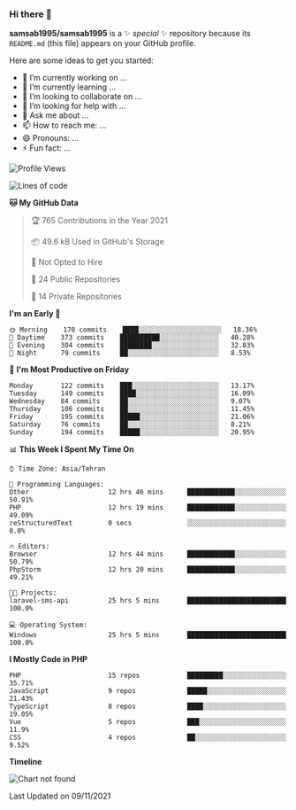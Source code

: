 ### Hi there 👋

**samsab1995/samsab1995** is a ✨ _special_ ✨ repository because its `README.md` (this file) appears on your GitHub profile.

Here are some ideas to get you started:

- 🔭 I’m currently working on ...
- 🌱 I’m currently learning ...
- 👯 I’m looking to collaborate on ...
- 🤔 I’m looking for help with ...
- 💬 Ask me about ...
- 📫 How to reach me: ...
- 😄 Pronouns: ...
- ⚡ Fun fact: ...

<!--START_SECTION:waka-->
![Profile Views](http://img.shields.io/badge/Profile%20Views-0-blue)

![Lines of code](https://img.shields.io/badge/From%20Hello%20World%20I%27ve%20Written-866671%20lines%20of%20code-blue)

**🐱 My GitHub Data** 

> 🏆 765 Contributions in the Year 2021
 > 
> 📦 49.6 kB Used in GitHub's Storage 
 > 
> 🚫 Not Opted to Hire
 > 
> 📜 24 Public Repositories 
 > 
> 🔑 14 Private Repositories  
 > 
**I'm an Early 🐤** 

```text
🌞 Morning    170 commits    ████░░░░░░░░░░░░░░░░░░░░░   18.36% 
🌆 Daytime    373 commits    ██████████░░░░░░░░░░░░░░░   40.28% 
🌃 Evening    304 commits    ████████░░░░░░░░░░░░░░░░░   32.83% 
🌙 Night      79 commits     ██░░░░░░░░░░░░░░░░░░░░░░░   8.53%

```
📅 **I'm Most Productive on Friday** 

```text
Monday       122 commits    ███░░░░░░░░░░░░░░░░░░░░░░   13.17% 
Tuesday      149 commits    ████░░░░░░░░░░░░░░░░░░░░░   16.09% 
Wednesday    84 commits     ██░░░░░░░░░░░░░░░░░░░░░░░   9.07% 
Thursday     106 commits    ██░░░░░░░░░░░░░░░░░░░░░░░   11.45% 
Friday       195 commits    █████░░░░░░░░░░░░░░░░░░░░   21.06% 
Saturday     76 commits     ██░░░░░░░░░░░░░░░░░░░░░░░   8.21% 
Sunday       194 commits    █████░░░░░░░░░░░░░░░░░░░░   20.95%

```


📊 **This Week I Spent My Time On** 

```text
⌚︎ Time Zone: Asia/Tehran

💬 Programming Languages: 
Other                    12 hrs 46 mins      ████████████░░░░░░░░░░░░░   50.91% 
PHP                      12 hrs 19 mins      ████████████░░░░░░░░░░░░░   49.09% 
reStructuredText         0 secs              ░░░░░░░░░░░░░░░░░░░░░░░░░   0.0%

🔥 Editors: 
Browser                  12 hrs 44 mins      ████████████░░░░░░░░░░░░░   50.79% 
PhpStorm                 12 hrs 20 mins      ████████████░░░░░░░░░░░░░   49.21%

🐱‍💻 Projects: 
laravel-sms-api          25 hrs 5 mins       █████████████████████████   100.0%

💻 Operating System: 
Windows                  25 hrs 5 mins       █████████████████████████   100.0%

```

**I Mostly Code in PHP** 

```text
PHP                      15 repos            █████████░░░░░░░░░░░░░░░░   35.71% 
JavaScript               9 repos             █████░░░░░░░░░░░░░░░░░░░░   21.43% 
TypeScript               8 repos             ████░░░░░░░░░░░░░░░░░░░░░   19.05% 
Vue                      5 repos             ███░░░░░░░░░░░░░░░░░░░░░░   11.9% 
CSS                      4 repos             ██░░░░░░░░░░░░░░░░░░░░░░░   9.52%

```


**Timeline**

![Chart not found](https://raw.githubusercontent.com/samsab1995/samsab1995/main/charts/bar_graph.png) 


 Last Updated on 09/11/2021
<!--END_SECTION:waka-->
